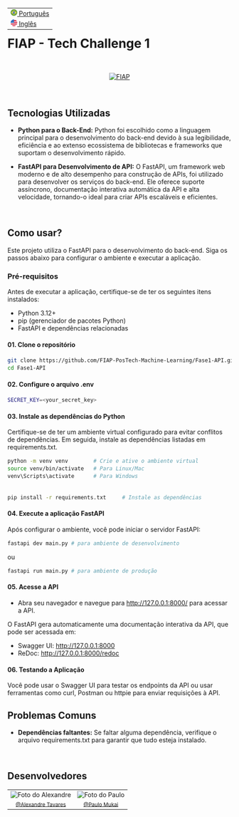 <table align="right">
 <tr><td><a href="README_PTBR.md"><img src="imgs/brazil.png" height="15"> Português</a></td></tr>
 <tr><td><a href="README.md"><img src="imgs/united-states.png" height="15"> Inglês</a></td></tr>
</table>

# **FIAP - Tech Challenge 1**

<br/>
<p align="center">
  <a href="https://www.fiap.com.br/"><img src="https://upload.wikimedia.org/wikipedia/commons/d/d4/Fiap-logo-novo.jpg" width="300" alt="FIAP"></a>
</p>
<br>

## **Tecnologias Utilizadas**

- **Python para o Back-End:** Python foi escolhido como a linguagem principal para o desenvolvimento do back-end devido à sua legibilidade, eficiência e ao extenso ecossistema de bibliotecas e frameworks que suportam o desenvolvimento rápido.

- **FastAPI para Desenvolvimento de API:** O FastAPI, um framework web moderno e de alto desempenho para construção de APIs, foi utilizado para desenvolver os serviços do back-end. Ele oferece suporte assíncrono, documentação interativa automática da API e alta velocidade, tornando-o ideal para criar APIs escaláveis e eficientes.

<br>

## **Como usar?**

Este projeto utiliza o FastAPI para o desenvolvimento do back-end. Siga os passos abaixo para configurar o ambiente e executar a aplicação.

### **Pré-requisitos**
Antes de executar a aplicação, certifique-se de ter os seguintes itens instalados:

- Python 3.12+
- pip (gerenciador de pacotes Python)
- FastAPI e dependências relacionadas
  
#### **01. Clone o repositório**

```bash
git clone https://github.com/FIAP-PosTech-Machine-Learning/Fase1-API.git
cd Fase1-API
```

#### **02. Configure o arquivo .env**
```bash
SECRET_KEY=<your_secret_key>
```

#### **03. Instale as dependências do Python**
Certifique-se de ter um ambiente virtual configurado para evitar conflitos de dependências. Em seguida, instale as dependências listadas em requirements.txt.
```bash
python -m venv venv        # Crie e ative o ambiente virtual
source venv/bin/activate   # Para Linux/Mac
venv\Scripts\activate      # Para Windows
```

```bash

pip install -r requirements.txt     # Instale as dependências
```

#### **04. Execute a aplicação FastAPI**
Após configurar o ambiente, você pode iniciar o servidor FastAPI:
```bash
fastapi dev main.py # para ambiente de desenvolvimento
```
ou
```bash
fastapi run main.py # para ambiente de produção
```

#### **05. Acesse a API**

- Abra seu navegador e navegue para http://127.0.0.1:8000/ para acessar a API.

O FastAPI gera automaticamente uma documentação interativa da API, que pode ser acessada em:
- Swagger UI: http://127.0.0.1:8000
- ReDoc: http://127.0.0.1:8000/redoc

#### **06. Testando a Aplicação**
Você pode usar o Swagger UI para testar os endpoints da API ou usar ferramentas como curl, Postman ou httpie para enviar requisições à API.

## Problemas Comuns
- **Dependências faltantes:** Se faltar alguma dependência, verifique o arquivo requirements.txt para garantir que tudo esteja instalado.
<br>

## **Desenvolvedores**

<table border="0" align="center">
  <tr>
  <td align="center">
      <img src="https://avatars.githubusercontent.com/u/71346377?v=4" width="160px" alt="Foto do Alexandre"/><br>
      <sub>
        <a href="https://www.github.com/alexandre-tvrs">@Alexandre Tavares</a>
      </sub>
    </td>
    <td align="center">
      <img src="https://avatars.githubusercontent.com/u/160500127?v=4" width="160px" alt="Foto do Paulo"/><br>
      <sub>
        <a href="https://github.com/PauloMukai">@Paulo Mukai</a>
      </sub>
    </td>
  </tr>
</table>
